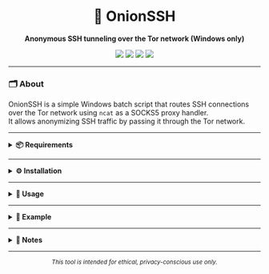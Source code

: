 <h1 align="center">🧅 OnionSSH</h1>

<p align="center"><strong>Anonymous SSH tunneling over the Tor network (Windows only)</strong></p>

<p align="center">
  <img src="https://img.shields.io/badge/Platform-Windows-0078D6?style=flat-square&logo=windows&logoColor=white" />
  <img src="https://img.shields.io/badge/Network-Tor%20Enabled-7E4798?style=flat-square&logo=tor-project&logoColor=white" />
  <img src="https://img.shields.io/badge/Proxy-SOCKS5-blue?style=flat-square" />
  <img src="https://img.shields.io/badge/SSH-Anonymized-success?style=flat-square" />
</p>

---

<h3>🗂️ About</h3>

OnionSSH is a simple Windows batch script that routes SSH connections over the Tor network using `ncat` as a SOCKS5 proxy handler.  
It allows anonymizing SSH traffic by passing it through the Tor network.

---

<details>
  <summary><strong>📦 Requirements</strong></summary>

- <strong>Tor Browser</strong> (to provide the `tor.exe` SOCKS5 proxy)  
- <strong>Nmap</strong> (for `ncat.exe`, which proxies SSH)
- A working `ssh.exe` in your PATH (available via Git Bash, WSL, or OpenSSH)

</details>

---

<details>
  <summary><strong>⚙️ Installation</strong></summary>

1. Install Tor Browser:  
   https://www.torproject.org/download/

2. Locate `tor.exe` inside:  
   `Tor Browser/Browser/TorBrowser/Tor/tor.exe`

3. To easily start Tor, create a shortcut on your Desktop pointing to `tor.exe`:  
   - Right-click `tor.exe` → **Send to** → **Desktop (create shortcut)**  
   - Double-click this shortcut before running OnionSSH to start the SOCKS5 proxy.

4. Alternatively, create a `StartTor.bat` with:

   ```bat
   @echo off
   start "" "PATH_TO_TOR.EXE"
   ```

5. Install Nmap:  
   https://nmap.org/download.html

6. Locate `ncat.exe` (usually):  
   `C:\Program Files (x86)\Nmap\ncat.exe`

7. Download the `OnionSSH.bat` script from this repository.

</details>

---

<details>
  <summary><strong>📄 Usage</strong></summary>

1. Ensure `tor.exe` is running (via shortcut or batch file).

2. Run the downloaded `OnionSSH.bat`.

3. Enter your SSH username and server IP address when prompted.

---

The script will establish an SSH connection over the Tor network, anonymizing your connection.

</details>

---

<details>
  <summary><strong>🔐 Example</strong></summary>

```
======================================
        OnionSSH - SSH over Tor        
======================================

USERNAME~: root
IP OR DOMAIN~: 192.168.1.100

Starting SSH connection via Tor...
```

</details>

---

<details>
  <summary><strong>🧠 Notes</strong></summary>

- Using SSH keys is strongly recommended over passwords.  
- Target servers must have SSH listening on port 22 (or use the `-p` option in your SSH command).  
- Your real IP is masked by Tor.  
- Always start Tor **before** launching the SSH connection.

</details>

---

<p align="center">
  <sub><em>This tool is intended for ethical, privacy-conscious use only.</em></sub>
</p>
